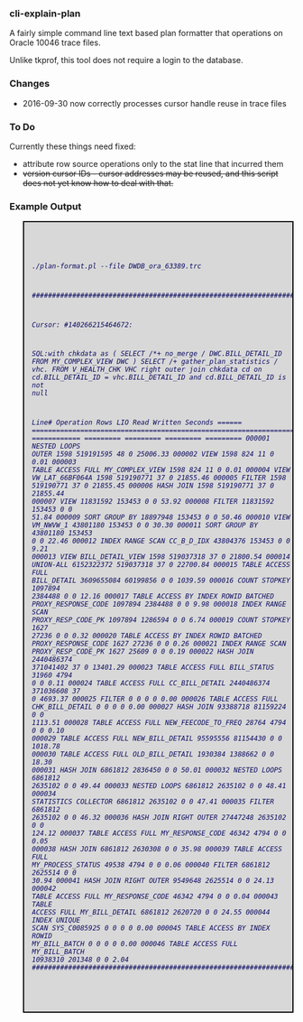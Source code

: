 
<html>
<body>
<h3>cli-explain-plan</h3>


A fairly simple command line text based plan formatter that operations on Oracle 10046 trace files.

Unlike tkprof, this tool does not require a login to the database.

<h3>Changes</h3>

- 2016-09-30 now correctly processes cursor handle reuse in trace files

<h3>To Do</h3>

Currently these things need fixed:

- attribute row source operations only to the stat line that incurred them
- <strike>version cursor IDs - cursor addresses may be reused, and this script does not yet know how to deal with that.</strike>

<h3>Example Output</h3>



<blockquote style='border: 2px solid #000;background-color:#D8D8D8;color:#0B0B61; white-space: pre-wrap;'>
<pre><code><i>

./plan-format.pl --file DWDB_ora_63389.trc

########################################################################################################################

Cursor: #140266215464672:

SQL:with chkdata as (
        SELECT /*+ no_merge */ DWC.BILL_DETAIL_ID
        FROM MY_COMPLEX_VIEW DWC
)
SELECT /*+ gather_plan_statistics */ vhc.*
FROM V_HEALTH_CHK VHC
right outer join chkdata cd on cd.BILL_DETAIL_ID = vhc.BILL_DETAIL_ID
        and cd.BILL_DETAIL_ID is not null

Line#  Operation                                                                                Rows        LIO      Read   Written Seconds
====== ================================================================================ ============  ========= ========= ========= =========
000001 NESTED LOOPS OUTER                                                                       1598  519191595        48         0 25006.33
000002   VIEW                                                                                   1598        824        11         0   0.01
000003     TABLE ACCESS FULL MY_COMPLEX_VIEW                                             1598        824        11         0   0.01
000004   VIEW VW_LAT_66BF064A                                                                   1598  519190771        37         0 21855.46
000005     FILTER                                                                               1598  519190771        37         0 21855.45
000006       HASH JOIN                                                                          1598  519190771        37         0 21855.44
000007         VIEW                                                                         11831592     153453         0         0  53.92
000008           FILTER                                                                     11831592     153453         0         0  51.84
000009             SORT GROUP BY                                                            18897948     153453         0         0  50.46
000010               VIEW VM_NWVW_1                                                         43801180     153453         0         0  30.30
000011                 SORT GROUP BY                                                        43801180     153453         0         0  22.46
000012                   INDEX RANGE SCAN CC_B_D_IDX                                        43804376     153453         0         0   9.21
000013         VIEW BILL_DETAIL_VIEW                                                            1598  519037318        37         0 21800.54
000014           UNION-ALL                                                                6152322372  519037318        37         0 22700.84
000015             TABLE ACCESS FULL BILL_DETAIL                                          3609655084   60199856         0         0 1039.59
000016             COUNT STOPKEY                                                             1097894    2384488         0         0  12.16
000017               TABLE ACCESS BY INDEX ROWID BATCHED PROXY_RESPONSE_CODE                 1097894    2384488         0         0   9.98
000018                 INDEX RANGE SCAN PROXY_RESP_CODE_PK                                   1097894    1286594         0         0   6.74
000019             COUNT STOPKEY                                                                1627      27236         0         0   0.32
000020               TABLE ACCESS BY INDEX ROWID BATCHED PROXY_RESPONSE_CODE                    1627      27236         0         0   0.26
000021                 INDEX RANGE SCAN PROXY_RESP_CODE_PK                                      1627      25609         0         0   0.19
000022             HASH JOIN                                                              2440486374  371041402        37         0 13401.29
000023               TABLE ACCESS FULL BILL_STATUS                                             31960       4794         0         0   0.11
000024               TABLE ACCESS FULL CC_BILL_DETAIL                                     2440486374  371036608        37         0 4693.37
000025             FILTER                                                                          0          0         0         0   0.00
000026               TABLE ACCESS FULL CHK_BILL_DETAIL                                             0          0         0         0   0.00
000027             HASH JOIN                                                                93388718   81159224         0         0 1113.51
000028               TABLE ACCESS FULL NEW_FEECODE_TO_FREQ                                28764       4794         0         0   0.10
000029               TABLE ACCESS FULL NEW_BILL_DETAIL                                 95595556   81154430         0         0 1018.78
000030             TABLE ACCESS FULL OLD_BILL_DETAIL                                         1930384    1388662         0         0  18.30
000031             HASH JOIN                                                                 6861812    2836450         0         0  50.01
000032               NESTED LOOPS                                                            6861812    2635102         0         0  49.44
000033                 NESTED LOOPS                                                          6861812    2635102         0         0  48.41
000034                   STATISTICS COLLECTOR                                                6861812    2635102         0         0  47.41
000035                     FILTER                                                            6861812    2635102         0         0  46.32
000036                       HASH JOIN RIGHT OUTER                                          27447248    2635102         0         0 124.12
000037                         TABLE ACCESS FULL MY_RESPONSE_CODE                              46342       4794         0         0   0.05
000038                         HASH JOIN                                                     6861812    2630308         0         0  35.98
000039                           TABLE ACCESS FULL MY_PROCESS_STATUS                           49538       4794         0         0   0.06
000040                           FILTER                                                      6861812    2625514         0         0  30.94
000041                             HASH JOIN RIGHT OUTER                                     9549648    2625514         0         0  24.13
000042                               TABLE ACCESS FULL MY_RESPONSE_CODE                        46342       4794         0         0   0.04
000043                               TABLE ACCESS FULL MY_BILL_DETAIL                        6861812    2620720         0         0  24.55
000044                   INDEX UNIQUE SCAN SYS_C0085925                                            0          0         0         0   0.00
000045                 TABLE ACCESS BY INDEX ROWID MY_BILL_BATCH                                   0          0         0         0   0.00
000046               TABLE ACCESS FULL MY_BILL_BATCH                                        10938310     201348         0         0   2.04
########################################################################################################################


</i></code></pre>
</blockquote>


